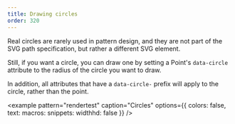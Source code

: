 ```yaml
---
title: Drawing circles
order: 320
---
```


Real circles are rarely used in pattern design, and they are not part of the SVG path specification, but rather a different SVG element.

Still, if you want a circle, you can draw one by setting a Point's `data-circle` attribute to the radius of the circle you want to draw.

In addition, all attributes that have a `data-circle-` prefix will apply to the circle, rather than the point.

<example pattern="rendertest" caption="Circles" options={{ colors: false, text: macros: snippets: widthhd: false }} />